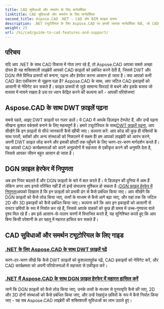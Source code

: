 ```yaml
---
title: CAD सुविधाओं और समर्थन के लिए मार्गदर्शिका
linktitle: CAD सुविधाओं और समर्थन के लिए मार्गदर्शिका
second_title: Aspose.CAD .NET - CAD और BIM फ़ाइल प्रारूप
description: .NET ट्यूटोरियल के लिए Aspose.CAD पर हमारी व्यापक मार्गदर्शिका देखें, जो CAD सुविधाओं के साथ अपने सॉफ़्टवेयर को बढ़ाने के इच्छुक डेवलपर्स के लिए एकदम सही है।
weight: 23
url: /hi/cad/guide-to-cad-features-and-support/
---
```

## परिचय

यदि आप .NET के साथ CAD विकास में गोता लगा रहे हैं, तो Aspose.CAD आपका सबसे अच्छा दोस्त है! यह शक्तिशाली लाइब्रेरी आपको CAD फ़ाइलों को प्रबंधित करने देती है, जिससे DWT और DGN जैसे विभिन्न प्रारूपों को बनाना, पढ़ना और हेरफेर करना आसान हो जाता है। क्या आपको कभी CAD डेटा एकीकरण से जूझना पड़ा है? Aspose.CAD के साथ, आप जटिल CAD इकाइयों को आसानी से नेविगेट कर सकते हैं। फ़ाइल प्रारूपों से जुड़े सामान्य सिरदर्द से बचने और इसके बजाय जो वास्तव में मायने रखता है उस पर ध्यान केंद्रित करने की कल्पना करें - आपकी परियोजना!

## Aspose.CAD के साथ DWT फ़ाइलें पढ़ना

सबसे पहले, आइए DWT फ़ाइलों पर नज़र डालें। ये CAD में आपके डिज़ाइन टेम्प्लेट हैं, और उन्हें पढ़ना सीखना कुशल वर्कफ़्लो बनाने के लिए महत्वपूर्ण है। हमारे ट्यूटोरियल के साथ[DWT फ़ाइलें पढ़ना](./read-dwt-files/), आप सीखेंगे कि इन फ़ाइलों से सीधे जानकारी कैसे खींची जाए। कल्पना करें: आप कोड की कुछ ही पंक्तियों के साथ परतों, ब्लॉकों और अन्य संस्थाओं को निकालने में सक्षम हैं! हम आपको लाइब्रेरी को आरंभ करने, अपनी DWT फ़ाइल लोड करने और इसकी प्रॉपर्टी तक पहुँचने के लिए चरण-दर-चरण मार्गदर्शन करते हैं। यह आपको CAD कार्यक्षमताओं को अपने अनुप्रयोगों में सहजता से एकीकृत करने की अनुमति देता है, जिससे आपका जीवन बहुत आसान हो जाता है।

## DGN फ़ाइल हेरफेर में निपुणता

 अब हम गियर बदलते हैं और DGN फ़ाइलों के बारे में बात करते हैं। ये डिज़ाइन की दुनिया में आम हैं लेकिन अगर आप इनसे परिचित नहीं हैं तो इन्हें संभालना मुश्किल हो सकता है।[DGN फ़ाइल हेरफेर में निपुणता](./mastering-dgn-file-manipulation/)आपको दिखाता है कि इन फ़ाइलों को प्रभावी ढंग से कैसे प्रबंधित किया जाए। आप सीखेंगे कि DGN फ़ाइलों को कैसे लोड किया जाए, तत्वों के माध्यम से कैसे आगे बढ़ा जाए, और यहां तक कि जटिल 2D और 3D इकाइयों को कैसे प्रबंधित किया जाए। कल्पना करें कि आप इन इकाइयों को आसानी से रास्टर छवियों के रूप में निर्यात कर रहे हैं, जिससे आपके ग्राहकों को कुछ ही समय में उच्च-गुणवत्ता वाले दृश्य मिल रहे हैं। हम इसे आसान-से-पालन चरणों में विभाजित करते हैं, यह सुनिश्चित करते हुए कि आप बिना किसी परेशानी के हर पहलू में महारत हासिल कर सकते हैं।

## CAD सुविधाओं और समर्थन ट्यूटोरियल के लिए गाइड
### [.NET के लिए Aspose.CAD के साथ DWT फ़ाइलें पढ़ें](./read-dwt-files/)
चरण-दर-चरण सीखें कि कैसे DWT फ़ाइलों को कुशलतापूर्वक पढ़ें, CAD इकाइयों को नेविगेट करें, और CAD कार्यक्षमता को अपनी परियोजनाओं में सहजता से एकीकृत करें।
### [.NET में Aspose.CAD के साथ DGN फ़ाइल हेरफेर में महारत हासिल करें](./mastering-dgn-file-manipulation/)
जानें कि DGN फ़ाइलों को कैसे लोड किया जाए, उनके तत्वों के माध्यम से पुनरावृति कैसे की जाए, 2D और 3D दोनों संस्थाओं को कैसे प्रबंधित किया जाए, और उन्हें रेखापुंज छवियों के रूप में कैसे निर्यात किया जाए - यह सब Aspose.CAD लाइब्रेरी की शक्तिशाली सुविधाओं का लाभ उठाते हुए।